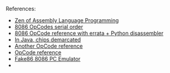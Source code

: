 References:

- [Zen of Assembly Language Programming](http://www.jagregory.com/abrash-zen-of-asm/)
- [8086 OpCodes serial order](https://ganswijk.home.xs4all.nl/chipdir/iset/8086bin.txt)
- [8086 OpCode reference with errata + Python disassembler](http://www.mlsite.net/8086/)
- [In Java, chips demarcated](https://github.com/NeatMonster/Intel8086/tree/master/src/fr/neatmonster/ibmpc)
- [Another OpCode reference](http://datasheets.chipdb.org/Intel/x86/808x/datashts/8088/231456-006.pdf)
- [OpCode reference](http://www.mathemainzel.info/files/x86asmref.html)
- [Fake86 8086 PC Emulator](https://github.com/rubbermallet/fake86)
- 

